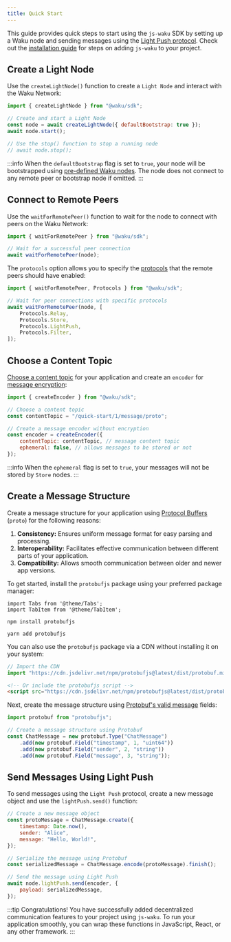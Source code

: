 ```yaml
---
title: Quick Start
---
```


This guide provides quick steps to start using the `js-waku` SDK by setting up a Waku node and sending messages using the [Light Push protocol](/overview/concepts/protocols#light-push). Check out the [installation guide](/guides/js-waku/#installation) for steps on adding `js-waku` to your project.

## Create a Light Node

Use the `createLightNode()` function to create a `Light Node` and interact with the Waku Network:

```js
import { createLightNode } from "@waku/sdk";

// Create and start a Light Node
const node = await createLightNode({ defaultBootstrap: true });
await node.start();

// Use the stop() function to stop a running node
// await node.stop();
```

:::info
When the `defaultBootstrap` flag is set to `true`, your node will be bootstrapped using [pre-defined Waku nodes](/overview/concepts/static-peers). The node does not connect to any remote peer or bootstrap node if omitted.
:::

## Connect to Remote Peers

Use the `waitForRemotePeer()` function to wait for the node to connect with peers on the Waku Network:

```js
import { waitForRemotePeer } from "@waku/sdk";

// Wait for a successful peer connection
await waitForRemotePeer(node);
```

The `protocols` option allows you to specify the [protocols](/overview/concepts/protocols) that the remote peers should have enabled:

```js
import { waitForRemotePeer, Protocols } from "@waku/sdk";

// Wait for peer connections with specific protocols
await waitForRemotePeer(node, [
	Protocols.Relay,
	Protocols.Store,
	Protocols.LightPush,
	Protocols.Filter,
]);
```

## Choose a Content Topic

[Choose a content topic](/overview/concepts/content-topics) for your application and create an `encoder` for [message encryption](https://rfc.vac.dev/spec/26/):

```js
import { createEncoder } from "@waku/sdk";

// Choose a content topic
const contentTopic = "/quick-start/1/message/proto";

// Create a message encoder without encryption
const encoder = createEncoder({
	contentTopic: contentTopic, // message content topic
	ephemeral: false, // allows messages to be stored or not
});
```

:::info
When the `ephemeral` flag is set to `true`, your messages will not be stored by `Store` nodes.
:::

## Create a Message Structure

Create a message structure for your application using [Protocol Buffers](https://protobuf.dev/) (`proto`) for the following reasons:

1. **Consistency:** Ensures uniform message format for easy parsing and processing.
2. **Interoperability:** Facilitates effective communication between different parts of your application.
3. **Compatibility:** Allows smooth communication between older and newer app versions.

To get started, install the `protobufjs` package using your preferred package manager:

```mdx-code-block
import Tabs from '@theme/Tabs';
import TabItem from '@theme/TabItem';
```

<Tabs>
<TabItem value="npm" label="npm">

```shell
npm install protobufjs
```

</TabItem>
<TabItem value="yarn" label="Yarn">

```shell
yarn add protobufjs
```

</TabItem>
</Tabs>

You can also use the `protobufjs` package via a CDN without installing it on your system:

```js
// Import the CDN
import "https://cdn.jsdelivr.net/npm/protobufjs@latest/dist/protobuf.min.js";
```

```html
<!-- Or include the protobufjs script -->
<script src="https://cdn.jsdelivr.net/npm/protobufjs@latest/dist/protobuf.min.js"></script>
```

Next, create the message structure using [Protobuf's valid message](https://github.com/protobufjs/protobuf.js#usage) fields:

```js
import protobuf from "protobufjs";

// Create a message structure using Protobuf
const ChatMessage = new protobuf.Type("ChatMessage")
	.add(new protobuf.Field("timestamp", 1, "uint64"))
	.add(new protobuf.Field("sender", 2, "string"))
	.add(new protobuf.Field("message", 3, "string"));
```

## Send Messages Using Light Push

To send messages using the `Light Push` protocol, create a new message object and use the `lightPush.send()` function:

```js
// Create a new message object
const protoMessage = ChatMessage.create({
	timestamp: Date.now(),
	sender: "Alice",
	message: "Hello, World!",
});

// Serialize the message using Protobuf
const serializedMessage = ChatMessage.encode(protoMessage).finish();

// Send the message using Light Push
await node.lightPush.send(encoder, {
	payload: serializedMessage,
});
```

:::tip Congratulations!
You have successfully added decentralized communication features to your project using `js-waku`. To run your application smoothly, you can wrap these functions in JavaScript, React, or any other framework.
:::